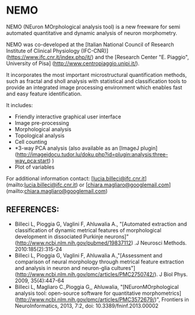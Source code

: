 # NEMO
NEMO (NEuron MOrphological analysis tool) is a new freeware for semi automated quantitative and dynamic analysis of neuron morphometry.

NEMO was co-developed at the [Italian National Council of Research Institute of Clinical Physiology (IFC-CNR)] (https://www.ifc.cnr.it/index.php/it/) and the [Research Center "E. Piaggio", University of Pisa] (http://www.centropiaggio.unipi.it/).

It incorporates the most important microstructural quantification methods, such as fractal and sholl analysis with statistical and classification tools to provide an integrated image processing environment which enables fast and easy feature identification.

It includes:

- Friendly interactive graphical user interface
- Image pre-processing
- Morphological analysis
- Topological analysis
- Cell counting
- *3-way PCA analysis (also available as an [ImageJ plugin] (http://imagejdocu.tudor.lu/doku.php?id=plugin:analysis:three-way_pca:start) )
- Plot of variables

For additional information contact: [lucia.billeci@ifc.cnr.it] (mailto:lucia.billeci@ifc.cnr.it)  or [chiara.magliaro@googlemail.com] (mailto:chiara.magliaro@googlemail.com)

## REFERENCES:

- Billeci L, Pioggia G, Vaglini F, Ahluwalia A., "[Automated extraction and classification of dynamic metrical features of morphological development in dissociated Purkinje neurons]" (http://www.ncbi.nlm.nih.gov/pubmed/19837112) .J Neurosci Methods. 2010:185(2):315-24
- Billeci L, Pioggia G, Vaglini F, Ahluwalia A.,"[Assessment and comparison of neural morphology through metrical feature extraction and analysis in neuron and neuron-glia cultures"] (http://www.ncbi.nlm.nih.gov/pmc/articles/PMC2750742/). J Biol Phys. 2009, 35(4):447-64
- Billeci L, Magliaro C.,Pioggia G,, Ahluwalia, "[NEuronMOrphological analysis tool: open-source software for quantitative morphometrics] (http://www.ncbi.nlm.nih.gov/pmc/articles/PMC3572679/)", Frontiers in NeuroInformatics, 2013, 7:2, doi: 10.3389/fninf.2013.00002



